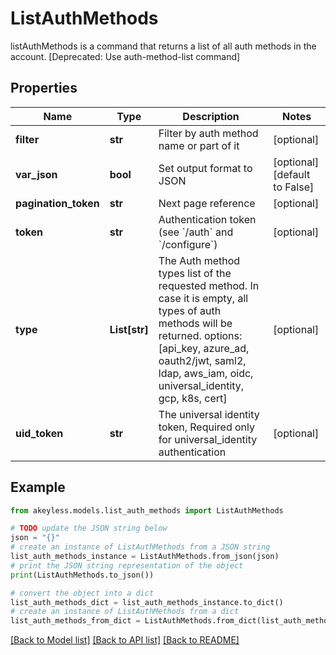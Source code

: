 # ListAuthMethods

listAuthMethods is a command that returns a list of all auth methods in the account. [Deprecated: Use auth-method-list command]

## Properties

Name | Type | Description | Notes
------------ | ------------- | ------------- | -------------
**filter** | **str** | Filter by auth method name or part of it | [optional] 
**var_json** | **bool** | Set output format to JSON | [optional] [default to False]
**pagination_token** | **str** | Next page reference | [optional] 
**token** | **str** | Authentication token (see &#x60;/auth&#x60; and &#x60;/configure&#x60;) | [optional] 
**type** | **List[str]** | The Auth method types list of the requested method. In case it is empty, all types of auth methods will be returned. options: [api_key, azure_ad, oauth2/jwt, saml2, ldap, aws_iam, oidc, universal_identity, gcp, k8s, cert] | [optional] 
**uid_token** | **str** | The universal identity token, Required only for universal_identity authentication | [optional] 

## Example

```python
from akeyless.models.list_auth_methods import ListAuthMethods

# TODO update the JSON string below
json = "{}"
# create an instance of ListAuthMethods from a JSON string
list_auth_methods_instance = ListAuthMethods.from_json(json)
# print the JSON string representation of the object
print(ListAuthMethods.to_json())

# convert the object into a dict
list_auth_methods_dict = list_auth_methods_instance.to_dict()
# create an instance of ListAuthMethods from a dict
list_auth_methods_from_dict = ListAuthMethods.from_dict(list_auth_methods_dict)
```
[[Back to Model list]](../README.md#documentation-for-models) [[Back to API list]](../README.md#documentation-for-api-endpoints) [[Back to README]](../README.md)


